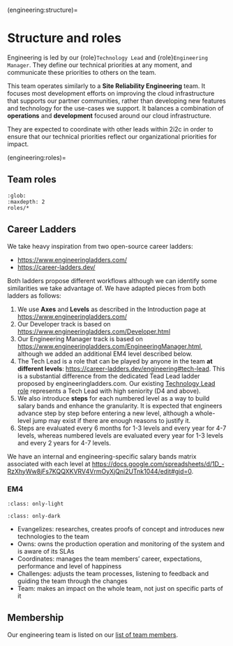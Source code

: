 ```{team} Engineering Team
```

(engineering:structure)=
# Structure and roles

Engineering is led by our {role}`Technology Lead` and {role}`Engineering Manager`.
They define our technical priorities at any moment, and communicate these priorities to others on the team.

This team operates similarly to a **Site Reliability Engineering** team.
It focuses most development efforts on improving the cloud infrastructure that supports our partner communities, rather than developing new features and technology for the use-cases we support.
It balances a combination of **operations** and **development** focused around our cloud infrastructure.

They are expected to coordinate with other leads within 2i2c in order to ensure that our technical priorities reflect our organizational priorities for impact.

(engineering:roles)=
## Team roles

```{toctree}
:glob:
:maxdepth: 2
roles/*
```

## Career Ladders

We take heavy inspiration from two open-source career ladders:
* https://www.engineeringladders.com/
* https://career-ladders.dev/

Both ladders propose different workflows although we can identify some similarities we take advantage of.
We have adapted pieces from both ladders as follows:

1. We use **Axes** and **Levels** as described in the Introduction page at https://www.engineeringladders.com/
2. Our Developer track is based on https://www.engineeringladders.com/Developer.html
3. Our Engineering Manager track is based on https://www.engineeringladders.com/EngineeringManager.html, although we added an additional EM4 level described below.
4. The Tech Lead is a role that can be played by anyone in the team **at different levels**: https://career-ladders.dev/engineering#tech-lead. This is a substantial difference from the dedicated Tead Lead ladder proposed by engineeringladders.com. Our existing [Technology Lead role](./roles/technology-lead.md) represents a Tech Lead with high seniority (D4 and above).
5. We also introduce **steps** for each numbered level as a way to build salary bands and enhance the granularity. It is expected that engineers advance step by step before entering a new level, although a whole-level jump may exist if there are enough reasons to justify it.
6. Steps are evaluated every 6 months for 1-3 levels and every year for 4-7 levels, whereas numbered levels are evaluated every year for 1-3 levels and every 2 years for 4-7 levels.

We have an internal and engineering-specific salary bands matrix associated with each level at https://docs.google.com/spreadsheets/d/1D_-RzXhyWw8jFs7KQQXKVRV4VrmOyXjQni2UTnk1044/edit#gid=0.

### EM4

```{image} /images/em4.png
:class: only-light
```

```{image} /images/em4-dark.png
:class: only-dark
```

* Evangelizes: researches, creates proofs of concept and introduces new technologies to the team
* Owns: owns the production operation and monitoring of the system and is aware of its SLAs
* Coordinates: manages the team members’ career, expectations, performance and level of happiness
* Challenges: adjusts the team processes, listening to feedback and guiding the team through the changes
* Team: makes an impact on the whole team, not just on specific parts of it

## Membership

Our engineering team is listed on our [list of team members](../reference/team.md).
